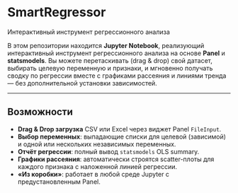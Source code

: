 # SmartRegressor
Интерактивный инструмент регрессионного анализа

В этом репозитории находится **Jupyter Notebook**, реализующий интерактивный инструмент регрессионного анализа на основе **Panel** и **statsmodels**. Вы можете перетаскивать (drag & drop) свой датасет, выбирать целевую переменную и признаки, и мгновенно получать сводку по регрессии вместе с графиками рассеяния и линиями тренда — без дополнительной установки зависимостей.

---

##  Возможности

- **Drag & Drop загрузка** CSV или Excel через виджет Panel `FileInput`.  
- **Выбор переменных**: выпадающие списки для целевой (зависимой) и одной или нескольких независимых переменных.  
- **Отчёт регрессии**: полный вывод `statsmodels` OLS summary.  
- **Графики рассеяния**: автоматически строятся scatter-плоты для каждого признака с наложенной линией регрессии.  
- **«Из коробки»**: работает в любой среде Jupyter с предустановленным Panel.
